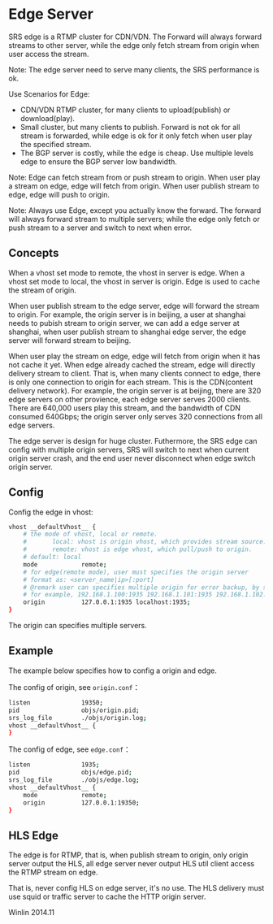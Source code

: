 # Edge Server

SRS edge is a RTMP cluster for CDN/VDN. The Forward will always 
forward streams to other server, while the edge only fetch stream
from origin when user access the stream.

Note: The edge server need to serve many clients, the SRS performance is ok.

Use Scenarios for Edge:
* CDN/VDN RTMP cluster, for many clients to upload(publish) or download(play).
* Small cluster, but many clients to publish. Forward is not ok for all stream is forwarded,
while edge is ok for it only fetch when user play the specified stream.
* The BGP server is costly, while the edge is cheap. Use multiple levels edge
to ensure the BGP server low bandwidth.

Note: Edge can fetch  stream from or push stream to origin. When user play
a stream on edge, edge will fetch from origin. When user publish stream to
edge, edge will push to origin.

Note: Always use Edge, except you actually know the forward. The forward will
always forward stream to multiple servers; while the edge only fetch or push
stream to a server and switch to next when error.

## Concepts

When a vhost set mode to remote, the vhost in server is edge.
When a vhost set mode to local, the vhost in server is origin.
Edge is used to cache the stream of origin.

When user publish stream to the edge server, edge will forward the stream 
to origin. For example, the origin server is in beijing, a user at shanghai needs
to pubish stream to origin server, we can add a edge server at shanghai, when 
user publish stream to shanghai edge server, the edge server will forward stream to 
beijing.

When user play the stream on edge, edge will fetch from origin when it has not 
cache it yet. When edge already cached the stream, edge will directly delivery
stream to client. That is, when many clients connect to edge, there is only one
connection to origin for each stream. This is the CDN(content delivery network).
For example, the origin server is at beijing, there are 320 edge servers on other 
provience, each edge server serves 2000 clients. There are 640,000 users play this 
stream, and the bandwidth of CDN consumed 640Gbps; the origin server only serves 320 
connections from all edge servers.

The edge server is design for huge cluster. Futhermore, the SRS edge can config with
multiple origin servers, SRS will switch to next when current origin server crash, and
the end user never disconnect when edge switch origin server.

## Config

Config the edge in vhost:

```bash
vhost __defaultVhost__ {
    # the mode of vhost, local or remote.
    #       local: vhost is origin vhost, which provides stream source.
    #       remote: vhost is edge vhost, which pull/push to origin.
    # default: local
    mode            remote;
    # for edge(remote mode), user must specifies the origin server
    # format as: <server_name|ip>[:port]
    # @remark user can specifies multiple origin for error backup, by space,
    # for example, 192.168.1.100:1935 192.168.1.101:1935 192.168.1.102:1935
    origin          127.0.0.1:1935 localhost:1935;
}
```

The origin can specifies multiple servers.

## Example

The example below specifies how to config a origin and edge.

The config of origin, see `origin.conf`：

```bash
listen              19350;
pid                 objs/origin.pid;
srs_log_file        ./objs/origin.log;
vhost __defaultVhost__ {
}
```

The config of edge, see `edge.conf`：

```bash
listen              1935;
pid                 objs/edge.pid;
srs_log_file        ./objs/edge.log;
vhost __defaultVhost__ {
    mode            remote;
    origin          127.0.0.1:19350;
}
```

## HLS Edge

The edge is for RTMP, that is, when publish stream to origin, only origin server output
the HLS, all edge server never output HLS util client access the RTMP stream on edge.

That is, never config HLS on edge server, it's no use. The HLS delivery must use squid or 
traffic server to cache the HTTP origin server.

Winlin 2014.11
